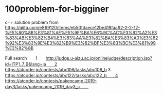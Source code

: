 # 100problem-for-bigginer
c++ solution 
problem from https://qiita.com/e869120/items/eb50fdaece12be418faa#2-2-2-12-%E5%80%8B%E3%81%AE%E5%9F%BA%E6%9C%AC%E3%82%A2%E3%83%AB%E3%82%B4%E3%83%AA%E3%82%BA%E3%83%A0%E3%82%92%E3%83%9E%E3%82%B9%E3%82%BF%E3%83%BC%E3%81%99%E3%82%8B

Full search　　1　　http://judge.u-aizu.ac.jp/onlinejudge/description.jsp?id=ITP1_7_B&lang=ja　　2  https://atcoder.jp/contests/abc106/tasks/abc106_b  3   https://atcoder.jp/contests/abc122/tasks/abc122_b　　4 https://atcoder.jp/contests/pakencamp-2019-day3/tasks/pakencamp_2019_day3_c　　
